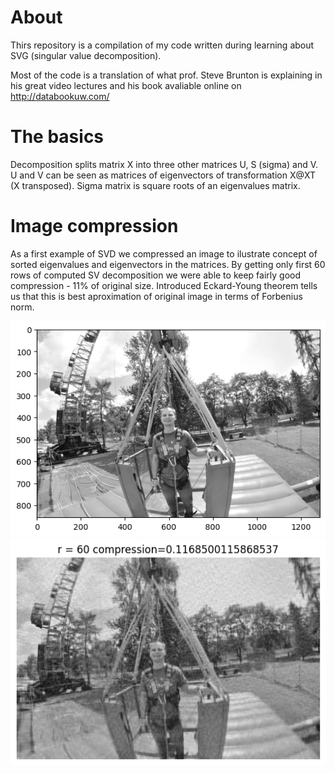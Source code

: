 # About

Thirs repository is a compilation of my code written during learning about SVG (singular value decomposition).

Most of the code is a translation of what prof. Steve Brunton is explaining in his great video lectures and his book avaliable online on http://databookuw.com/

# The basics
Decomposition splits matrix X into three other matrices U, S (sigma) and V. U and V can be seen as matrices of eigenvectors of transformation X@XT (X transposed). Sigma matrix is square roots of an eigenvalues matrix.

# Image compression
As a first example of SVD we compressed an image to ilustrate concept of sorted eigenvalues and eigenvectors in the matrices. By getting only first 60 rows of computed SV decomposition we were able to keep fairly good compression - 11% of original size. Introduced Eckard-Young theorem tells us that this is best aproximation of original image in terms of Forbenius norm.

![alt text](img-gray.png "Original")
![alt text](r6011p.png "Compressed")